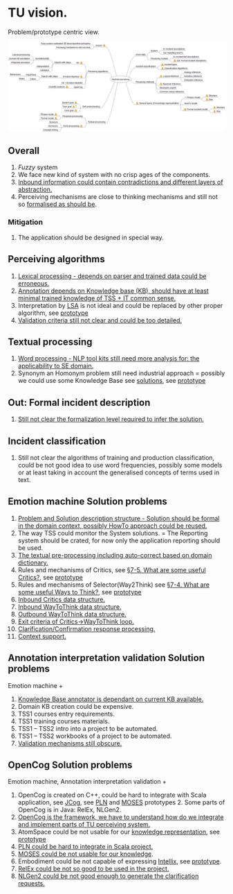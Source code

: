 # TU vision.
Problem/prototype centric view.

![Problems mind map](https://github.com/development-team/2/raw/master/doc/informal/mind-maps/problem%20highlevel.png)

## Overall

 1. *Fuzzy* system
  2. We face new kind of system with no crisp ages of the components.
  2. [Inbound information could contain contradictions and different layers of abstraction.](https://github.com/development-team/2/blob/master/doc/informal/prototypes-estimates.md#Internal_knowledge)
 1. Perceiving mechanisms are close to thinking mechanisms and still not so
 [formalised as should be](https://github.com/development-team/2/blob/master/doc/informal/formalisation-criteria.md).

### Mitigation

 1. The application should be designed in special way.


## Perceiving algorithms

 1. [Lexical processing - depends on parser and trained data could be erroneous.](https://github.com/development-team/2/blob/master/doc/informal/prototypes-estimates.md#Natural_language_processors)
 1. [Annotation depends on Knowledge base (KB), should have at least minimal trained knowledge of TSS + IT common sense.](https://github.com/development-team/2/blob/master/doc/informal/prototypes-estimates.md#KnowledgeBaseAnnotator)
 1. Interpretation by [LSA](http://en.wikipedia.org/wiki/Latent_semantic_analysis) is not ideal and could be replaced by other proper algorithm, see [prototype](https://github.com/development-team/2/blob/master/doc/informal/prototypes-estimates.md#Emotion_Machine)
 1. [Validation criteria still not clear and could be too detailed.](https://github.com/development-team/2/blob/master/doc/informal/prototypes-estimates.md#validator)

## Textual processing

 1. [Word processing - NLP tool kits still need more analysis for: the applicability to SE domain.](https://github.com/development-team/2/blob/master/doc/informal/prototypes-estimates.md#Natural_language_processors)
 1. Synonym an Homonym problem still need industrial approach = possibly we could use some Knowledge Base see [solutions](https://github.com/development-team/2/blob/master/doc/informal/solution-ideas.md#Synonym_processing),
  see [prototype](https://github.com/development-team/2/blob/master/doc/informal/prototypes-estimates.md#KnowledgeBaseAnnotator)

## Out: Formal incident description

 1. [Still not clear the formalization level required to infer the solution.](https://github.com/development-team/2/blob/master/doc/informal/vision-informal.md#Model)

## Incident classification

 1. Still not clear the algorithms of training and production classification, could be not good idea to use word frequencies, possibly some models or at least taking in account the generalised concepts of terms used in text.

## Emotion machine Solution problems

 1. [Problem and Solution description structure - Solution should be formal in the domain context, possibly HowTo approach could be reused.](https://github.com/development-team/2/blob/master/doc/informal/prototypes-estimates.md#Model)
 1. The way TSS could monitor the System solutions. = The Reporting system should be crated, for now only the application reporting should be used.
 1. [The textual pre-processing including auto-correct based on domain dictionary.](https://github.com/development-team/2/blob/master/doc/informal/prototypes-estimates.md#Auto_correct)
 1. Rules and mechanisms of Critics, see [§7-5. What are some useful Critics?](http://web.media.mit.edu/~minsky/E7/eb7.html#_Toc508708574),
 see [prototype](https://github.com/development-team/2/blob/master/doc/informal/prototypes-estimates.md#Design_Emotion_Machine)
 1. Rules and mechanisms of Selector(Way2Think) see [§7-4. What are some useful Ways to Think?](http://web.media.mit.edu/~minsky/E7/eb7.html#_Toc508708573),
 see [prototype](https://github.com/development-team/2/blob/master/doc/informal/prototypes-estimates.md#Design_Emotion_Machine)
 1. [Inbound Critics data structure.](https://github.com/development-team/2/blob/master/doc/informal/prototypes-estimates.md#Model)
 1. [Inbound WayToThink data structure.](https://github.com/development-team/2/blob/master/doc/informal/prototypes-estimates.md#Model)
 1. [Outbound WayToThink data structure.](https://github.com/development-team/2/blob/master/doc/informal/prototypes-estimates.md#Model)
 1. [Exit criteria of Critics->WayToThink loop.](https://github.com/development-team/2/blob/master/doc/informal/prototypes-estimates.md#Test_data)
 1. [Clarification/Confirmation response processing.](https://github.com/development-team/2/blob/master/doc/informal/prototypes-estimates.md#NLGen)
 1. [Context support.](https://github.com/development-team/2/blob/master/doc/informal/prototypes-estimates.md#Internal_knowledge)

## Annotation interpretation validation Solution problems

Emotion machine +

 1. [Knowledge Base annotator is dependant on current KB available.](https://github.com/development-team/2/blob/master/doc/informal/prototypes-estimates.md#KnowledgeBaseAnnotator)
 1. Domain KB creation could be expensive.
   2.	TSS1 courses entry requirements.
   2.	TSS1 training courses materials.
   2.	TSS1 – TSS2 intro into a project to be automated.
   2.	TSS1 – TSS2 workbooks of a project to be automated.
 1. [Validation mechanisms still obscure.](https://github.com/development-team/2/blob/master/doc/informal/prototypes-estimates.md#validator)

## OpenCog Solution problems

 Emotion machine, Annotation interpretation validation +

  1. OpenCog is created on C++, could be hard to integrate with Scala application, see [JCog](https://launchpad.net/jcog), see [PLN](https://github.com/development-team/2/blob/master/doc/informal/prototypes-estimates.md#PLN) and [MOSES](https://github.com/development-team/2/blob/master/doc/informal/prototypes-estimates.md#MOSES) prototypes
    2. Some parts of OpenCog is in Java: RelEx, NLGen2.
  1. [OpenCog is the framework, we have to understand how do we integrate and implement parts of TU perceiving system.](https://github.com/development-team/2/blob/master/doc/informal/prototypes-estimates.md#OpenCog)
  1. AtomSpace could be not usable for our [knowledge representation](http://web.media.mit.edu/~minsky/E8/eb8.html#_Toc518305130), see [prototype](https://github.com/development-team/2/blob/master/doc/informal/prototypes-estimates.md#AtomSpace)
  1. [PLN could be hard to integrate in Scala project.](https://github.com/development-team/2/blob/master/doc/informal/prototypes-estimates.md#PLN)
  1. [MOSES could be not usable for our knowledge](https://github.com/development-team/2/blob/master/doc/informal/prototypes-estimates.md#MOSES).
  1. Embodiment could be not capable of expressing [Intellix](https://github.com/development-team/2/blob/master/doc/informal/intellix.md), see [prototype](https://github.com/development-team/2/blob/master/doc/informal/prototypes-estimates.md#Embodiment).
  1. [RelEx could be not so good to be used in the project.](https://github.com/development-team/2/blob/master/doc/informal/prototypes-estimates.md#Natural_language_processors)
  1. [NLGen2 could be not good enough to generate the clarification requests.](https://github.com/development-team/2/blob/master/doc/informal/prototypes-estimates.md#NLGen)
